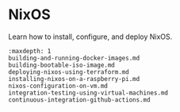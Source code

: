 # NixOS

Learn how to install, configure, and deploy NixOS.

```{toctree}
:maxdepth: 1
building-and-running-docker-images.md
building-bootable-iso-image.md
deploying-nixos-using-terraform.md
installing-nixos-on-a-raspberry-pi.md
nixos-configuration-on-vm.md
integration-testing-using-virtual-machines.md
continuous-integration-github-actions.md
```
